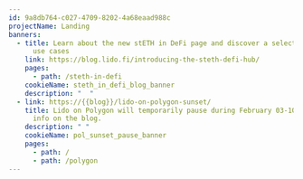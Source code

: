 ```yaml
---
id: 9a8db764-c027-4709-8202-4a68eaad988c
projectName: Landing
banners:
  - title: Learn about the new stETH in DeFi page and discover a selection of DeFi
      use cases
    link: https://blog.lido.fi/introducing-the-steth-defi-hub/
    pages:
      - path: /steth-in-defi
    cookieName: steth_in_defi_blog_banner
    description: "  "
  - link: https://{{blog}}/lido-on-polygon-sunset/
    title: Lido on Polygon will temporarily pause during February 03-10. Read more
      info on the blog.
    description: " "
    cookieName: pol_sunset_pause_banner
    pages:
      - path: /
      - path: /polygon
---
```


